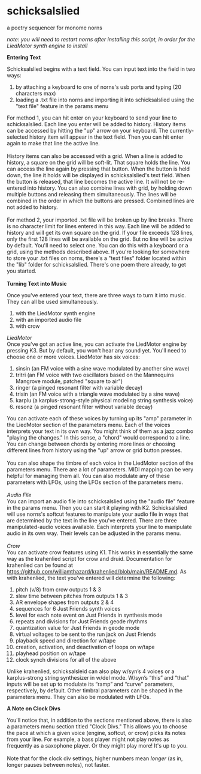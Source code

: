 # schicksalslied
a poetry sequencer for monome norns

<i>note: you will need to restart norns after installing this script, in order for the LiedMotor synth engine to install</i>

<b>Entering Text</b>

Schicksalslied begins with a text field. You can input text into the field in two ways:
1) by attaching a keyboard to one of norns's usb ports and typing (20 characters max)
2) loading a .txt file into norns and importing it into schicksalslied using the "text file" feature in the params menu

For method 1, you can hit enter on your keyboard to send your line to schicksalslied. Each line you enter will be added to history. History items can be accessed by hitting the "up" arrow on your keyboard. The currently-selected history item will appear in the text field. Then you can hit enter again to make that line the active line.<br>
<br>
History items can also be accessed with a grid. When a line is added to history, a square on the grid will be soft-lit. That square holds the line. You can access the line again by pressing that button. When the button is held down, the line it holds will be displayed in schicksalslied's text field. When the button is released, that line becomes the active line. It will not be re-entered into history. You can also combine lines with grid, by holding down multiple buttons and releasing them simultaneously. The lines will be combined in the order in which the buttons are pressed. Combined lines are not added to history.<br>
<br>
For method 2, your imported .txt file will be broken up by line breaks. There is no character limit for lines entered in this way. Each line will be added to history and will get its own square on the grid. If your file exceeds 128 lines, only the first 128 lines will be available on the grid. But no line will be active by default. You'll need to select one. You can do this with a keyboard or a grid, using the methods described above. If you're looking for somewhere to store your .txt files on norns, there's a "text files" folder located within the "lib" folder for schicksalslied. There's one poem there already, to get you started.<br>
<br>
<b>Turning Text into Music</b>

Once you've entered your text, there are three ways to turn it into music. They can all be used simultaneously.
1) with the LiedMotor synth engine
2) with an imported audio file
3) with crow

<i>LiedMotor</i><br>
Once you've got an active line, you can activate the LiedMotor engine by pressing K3. But by default, you won't hear any sound yet. You'll need to choose one or more voices. LiedMotor has six voices:
1) sinsin (an FM voice with a sine wave modulated by another sine wave)
2) tritri (an FM voice with two oscillators based on the Mannequins Mangrove module, patched "square to air")
3) ringer (a pinged resonant filter with variable decay)
4) trisin (an FM voice with a triangle wave modulated by a sine wave)
5) karplu (a karplus-strong-style physical modeling string synthesis voice)
6) resonz (a pinged resonant filter without variable decay)

You can activate each of these voices by turning up its "amp" parameter in the LiedMotor section of the parameters menu. Each of the voices interprets your text in its own way. You might think of them as a jazz combo "playing the changes." In this sense, a "chord" would correspond to a line. You can change between chords by entering more lines or choosing different lines from history using the "up" arrow or grid button presses.<br>
<br>
You can also shape the timbre of each voice in the LiedMotor section of the parameters menu. There are a lot of parameters. MIDI mapping can be very helpful for managing them all. You can also modulate any of these parameters with LFOs, using the LFOs section of the parameters menu.<br>
<br>
<i>Audio File</i><br>
You can import an audio file into schicksalslied using the "audio file" feature in the params menu. Then you can start it playing with K2. Schicksalslied will use norns's softcut features to manipulate your audio file in ways that are determined by the text in the line you've entered. There are three manipulated-audio voices available. Each interprets your line to manipulate audio in its own way. Their levels can be adjusted in the params menu.<br>
<br>
<i>Crow</i><br>
You can activate crow features using K1. This works in essentially the same way as the krahenlied script for crow and druid. Documentation for krahenlied can be found at https://github.com/williamthazard/krahenlied/blob/main/README.md. As with krahenlied, the text you've entered will determine the following:
1) pitch (v/8) from crow outputs 1 & 3
2) slew time between pitches from outputs 1 & 3
3) AR envelope shapes from outputs 2 & 4
4) sequences for 6 Just Friends synth voices
5) level for each note event on Just Friends in synthesis mode
6) repeats and divisions for Just Friends geode rhythms
7) quantization value for Just Friends in geode mode
8) virtual voltages to be sent to the run jack on Just Friends
9) playback speed and direction for w/tape
10) creation, activation, and deactivation of loops on w/tape
11) playhead position on w/tape
12) clock synch divisions for all of the above

Unlike krahenlied, schicksalsleid can also play w/syn’s 4 voices or a karplus-strong string synthesizer in w/del mode. W/syn’s “this” and “that” inputs will be set up to modulate its “ramp” and “curve” parameters, respectively, by default. Other timbral parameters can be shaped in the parameters menu. They can also be modulated with LFOs.<br>

<b>A Note on Clock Divs</b>

You'll notice that, in addition to the sections mentioned above, there is also a parameters menu section titled "Clock Divs." This allows you to choose the pace at which a given voice (engine, softcut, or crow) picks its notes from your line. For example, a bass player might not play notes as frequently as a saxophone player. Or they might play more! It's up to you.<br>
<br>
Note that for the clock div settings, higher numbers mean <i>longer</i> (as in, longer pauses between notes), not faster.
